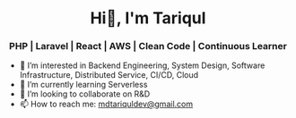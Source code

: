 <h1 align="center">Hi👋, I'm Tariqul</h1>
<h3 align="center">PHP | Laravel | React | AWS | Clean Code | Continuous Learner</h3>

- 👀 I’m interested in Backend Engineering, System Design, Software Infrastructure, Distributed Service, CI/CD, Cloud
- 🌱 I’m currently learning Serverless
- 💞️ I’m looking to collaborate on R&D
- 📫 How to reach me: mdtariquldev@gmail.com

<!---
TariqulIslamTasdid/TariqulIslamTasdid is a ✨ special ✨ repository because its `README.md` (this file) appears on your GitHub profile.
You can click the Preview link to take a look at your changes.
--->
